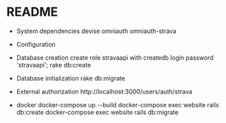 # README
* System dependencies
devise
omniauth
omniauth-strava

* Configuration

* Database creation
create role stravaapi with createdb login password 'stravaapi';
rake db:create

* Database initialization
rake db:migrate

* External authorization
http://localhost:3000/users/auth/strava

* docker
docker-compose up --build
docker-compose exec website rails db:create
docker-compose exec website rails db:migrate
